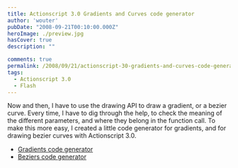 ```yaml
---
title: Actionscript 3.0 Gradients and Curves code generator
author: 'wouter'
pubDate: "2008-09-21T00:10:00.000Z"
heroImage: ./preview.jpg
hasCover: true
description: ""

comments: true
permalink: /2008/09/21/actionscript-30-gradients-and-curves-code-generator/
tags:
  - Actionscript 3.0
  - Flash
---
```

Now and then, I have to use the drawing API to draw a gradient, or a bezier curve. Every time, I have to dig through the help, to check the meaning of the different parameters, and where they belong in the function call. To make this more easy, I created a little code generator for gradients, and for drawing bezier curves with Actionscript 3.0.

- [Gradients code generator](/wp-content/uploads/2008/09/gradients_01.swf)
- [Beziers code generator](/wp-content/uploads/2008/09/curveto_demo.swf)
